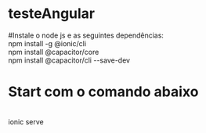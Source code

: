 # testeAngular
#Instale o node js e as seguintes dependências:
<br>
npm install -g @ionic/cli
<br>
npm install @capacitor/core
<br>
npm install @capacitor/cli --save-dev

# Start com o comando abaixo
<br>
ionic serve
